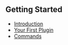 ## Getting Started
- [Introduction](Tutorials/Getting_Started/Introduction.md)
- [Your First Plugin](Tutorials/Getting_Started/Your_First_Plugin.md)
- [Commands](Tutorials/Getting_Started/Commands.md)